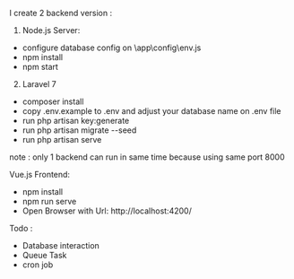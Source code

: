 I create 2 backend version :

1. Node.js Server: 

- configure database config on \app\config\env.js
- npm install
- npm start

2. Laravel 7

- composer install
- copy .env.example to .env and adjust your database name on .env file
- run php artisan key:generate
- run php artisan migrate --seed
- run php artisan serve

note : only 1 backend can run in same time because using same port 8000


Vue.js Frontend: 

- npm install
- npm run serve
- Open Browser with Url: http://localhost:4200/

Todo : 
- Database interaction
- Queue Task
- cron job

